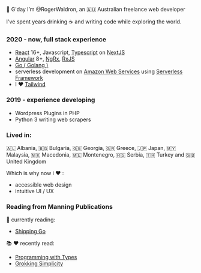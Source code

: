 👋 G'day I’m @RogerWaldron, an :australia: Australian freelance web developer

I've spent years drinking :coffee: and writing code while exploring the world.

### 2020 - now, full stack experience

- [React](https://react.dev/) 16+, Javascript, [Typescript](https://www.typescriptlang.org/) on [NextJS](https://nextjs.org/)
- [Angular](https://angular.io/) 8+, [NgRx](https://ngrx.io/), [RxJS](https://rxjs.dev/)
- [Go ( Golang )](https://go.dev/)
- serverless development on [Amazon Web Services](https://aws.amazon.com/) using [Serverless Framework](https://www.serverless.com/)
- I :heart: [Tailwind](https://tailwindcss.com/)

### 2019 - experience developing

- Wordpress Plugins in PHP
- Python 3 writing web scrapers

### Lived in:

:albania: Albania, :bulgaria: Bulgaria, :georgia: Georgia, :greece: Greece, :jp: Japan, :malaysia: Malaysia, :macedonia: Macedonia, :montenegro: Montenegro, :serbia: Serbia, :tr: Turkey and :gb: United Kingdom

Which is why now i :heart: :

- accessible web design
- intuitive UI / UX

### Reading from Manning Publications

:bookmark: currently reading:

- [Shipping Go](https://www.manning.com/books/shipping-go)

:books: :heart: recently read:

- [Programming with Types](https://www.manning.com/books/programming-with-types)
- [Grokking Simplicity](https://www.manning.com/books/grokking-simplicity) 

<!---
RogerWaldron/RogerWaldron is a ✨ special ✨ repository because its `README.md` (this file) appears on your GitHub profile.
You can click the Preview link to take a look at your changes.
--->
